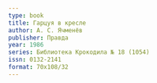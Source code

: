 ```yaml
---
type: book
title: Гарцуя в кресле
author: А. С. Ячменёв
publisher: Правда
year: 1986
series: Библиотека Крокодила № 18 (1054)
issn: 0132-2141
format: 70x108/32
---
```

